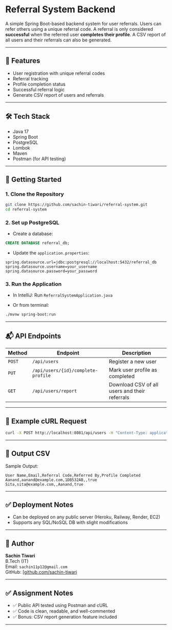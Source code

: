 # Referral System Backend

A simple Spring Boot-based backend system for user referrals. Users can refer others using a unique referral code. A referral is only considered **successful** when the referred user **completes their profile**. A CSV report of all users and their referrals can also be generated.

---

## 📌 Features

- User registration with unique referral codes
- Referral tracking
- Profile completion status
- Successful referral logic
- Generate CSV report of users and referrals

---

## 🛠️ Tech Stack

- Java 17
- Spring Boot
- PostgreSQL
- Lombok
- Maven
- Postman (for API testing)

---

## 🚀 Getting Started

### 1. Clone the Repository

```bash
git clone https://github.com/sachin-tiwari/referral-system.git
cd referral-system
```

### 2. Set up PostgreSQL

- Create a database:

```sql
CREATE DATABASE referral_db;
```

- Update the `application.properties`:

```properties
spring.datasource.url=jdbc:postgresql://localhost:5432/referral_db
spring.datasource.username=your_username
spring.datasource.password=your_password
```

### 3. Run the Application

- In IntelliJ: Run `ReferralSystemApplication.java`

- Or from terminal:

```bash
./mvnw spring-boot:run
```

---

## 📬 API Endpoints

| Method | Endpoint | Description |
|--------|----------|-------------|
| `POST` | `/api/users` | Register a new user |
| `PUT` | `/api/users/{id}/complete-profile` | Mark user profile as completed |
| `GET` | `/api/users/report` | Download CSV of all users and their referrals |

---

## 🧪 Example cURL Request

```bash
curl -X POST http://localhost:8081/api/users -H "Content-Type: application/json" -d '{"name": "Aanand", "email": "Aanand@example.com"}'
```

---

## 📁 Output CSV

Sample Output:
```
User Name,Email,Referral Code,Referred By,Profile Completed
Aanand,aanand@example.com,1DB532AB,,true
Sita,sita@example.com,,Aanand,true
```

---

## ✅ Deployment Notes

- Can be deployed on any public server (Heroku, Railway, Render, EC2)
- Supports any SQL/NoSQL DB with slight modifications

---

## 🧠 Author

**Sachin Tiwari**  
B.Tech (IT)  
Email: `sachin11p12@gmail.com`  
GitHub: [[github.com/sachin-tiwari](https://github.com/sachin-tiwari](https://github.com/sachin11p12))

---

## ✅ Assignment Notes

- ✅ Public API tested using Postman and cURL
- ✅ Code is clean, readable, and well-commented
- ✅ Bonus: CSV report generation feature included

---
